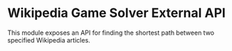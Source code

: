 # Wikipedia Game Solver External API
This module exposes an API for finding the shortest path between two specified Wikipedia articles.